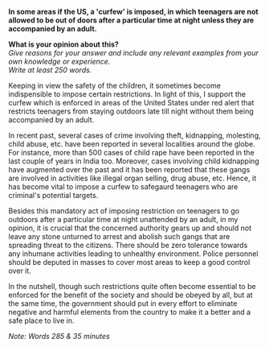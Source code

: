 **In some areas if the US, a 'curfew' is imposed, in which teenagers are not allowed to be out of doors after a particular time at night unless they are accompanied by an adult.**

**What is your opinion about this?**  
*Give reasons for your answer and include any relevant examples from your own knowledge or experience.*  
*Write at least 250 words.*  

Keeping in view the safety of the children, it sometimes become indispensible to impose certain restrictions. In light of this, I support the curfew which is enforced in areas of the United States under red alert that restricts teenagers from staying outdoors late till night without them being accompanied by an adult.  

In recent past, several cases of crime involving theft, kidnapping, molesting, child abuse, etc. have been reported in several localities around the globe. For instance, more than 500 cases of child rape have been reported in the last couple of years in India too. Moreover, cases involving child kidnapping have augmented over the past and it has been reported that these gangs are involved in activities like illegal organ selling, drug abuse, etc. Hence, it has become vital to impose a curfew to safegaurd teenagers who are criminal's potential targets.

Besides this mandatory act of imposing restriction on teenagers to go outdoors after a particular time at night unattended by an adult, in my opinion, it is crucial that the concerned authority gears up and should not leave any stone unturned to arrest and abolish such gangs that are spreading threat to the citizens. There should be zero tolerance towards any inhumane activities leading to unhealthy environment. Police personnel should be deputed in masses to cover most areas to keep a good control over it.  

In the nutshell, though such restrictions quite often become essential to be enforced for the benefit of the society and should be obeyed by all, but at the same time, the government should put in every effort to eliminate negative and harmful elements from the country to make it a better and a safe place to live in.

*Note: Words 285 & 35 minutes*
